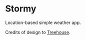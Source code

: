 # Stormy
Location-based simple weather app.

Credits of design to [Treehouse](https://github.com/treehouse).
